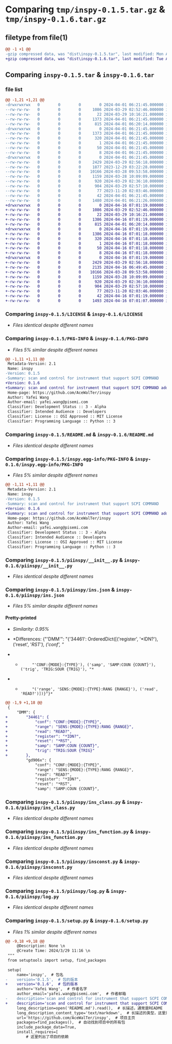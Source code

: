 # Comparing `tmp/inspy-0.1.5.tar.gz` & `tmp/inspy-0.1.6.tar.gz`

## filetype from file(1)

```diff
@@ -1 +1 @@
-gzip compressed data, was "dist\inspy-0.1.5.tar", last modified: Mon Apr  1 06:21:45 2024, max compression
+gzip compressed data, was "dist\inspy-0.1.6.tar", last modified: Tue Apr 16 07:01:19 2024, max compression
```

## Comparing `inspy-0.1.5.tar` & `inspy-0.1.6.tar`

### file list

```diff
@@ -1,21 +1,21 @@
-drwxrwxrwx   0        0        0        0 2024-04-01 06:21:45.000000 inspy-0.1.5/
--rw-rw-rw-   0        0        0     1086 2024-03-29 02:52:46.000000 inspy-0.1.5/LICENSE
--rw-rw-rw-   0        0        0       22 2024-03-29 10:16:21.000000 inspy-0.1.5/MANIFEST.in
--rw-rw-rw-   0        0        0     1373 2024-04-01 06:21:45.000000 inspy-0.1.5/PKG-INFO
--rw-rw-rw-   0        0        0      815 2024-04-01 06:20:14.000000 inspy-0.1.5/README.md
-drwxrwxrwx   0        0        0        0 2024-04-01 06:21:45.000000 inspy-0.1.5/inspy.egg-info/
--rw-rw-rw-   0        0        0     1373 2024-04-01 06:21:45.000000 inspy-0.1.5/inspy.egg-info/PKG-INFO
--rw-rw-rw-   0        0        0      320 2024-04-01 06:21:45.000000 inspy-0.1.5/inspy.egg-info/SOURCES.txt
--rw-rw-rw-   0        0        0        1 2024-04-01 06:21:45.000000 inspy-0.1.5/inspy.egg-info/dependency_links.txt
--rw-rw-rw-   0        0        0       50 2024-04-01 06:21:45.000000 inspy-0.1.5/inspy.egg-info/requires.txt
--rw-rw-rw-   0        0        0        8 2024-04-01 06:21:45.000000 inspy-0.1.5/inspy.egg-info/top_level.txt
-drwxrwxrwx   0        0        0        0 2024-04-01 06:21:45.000000 inspy-0.1.5/piinspy/
--rw-rw-rw-   0        0        0     2429 2024-03-29 02:56:18.000000 inspy-0.1.5/piinspy/__init__.py
--rw-rw-rw-   0        0        0     1877 2023-12-29 03:22:28.000000 inspy-0.1.5/piinspy/ins.json
--rw-rw-rw-   0        0        0    10166 2024-03-28 09:53:58.000000 inspy-0.1.5/piinspy/ins_class.py
--rw-rw-rw-   0        0        0     1159 2024-03-28 10:09:09.000000 inspy-0.1.5/piinspy/ins_function.py
--rw-rw-rw-   0        0        0      920 2024-03-29 02:36:10.000000 inspy-0.1.5/piinspy/insconst.py
--rw-rw-rw-   0        0        0      904 2024-03-29 02:57:10.000000 inspy-0.1.5/piinspy/log.py
--rw-rw-rw-   0        0        0       77 2023-11-20 02:03:46.000000 inspy-0.1.5/piinspy/package.json
--rw-rw-rw-   0        0        0       42 2024-04-01 06:21:45.000000 inspy-0.1.5/setup.cfg
--rw-rw-rw-   0        0        0     1480 2024-04-01 06:21:26.000000 inspy-0.1.5/setup.py
+drwxrwxrwx   0        0        0        0 2024-04-16 07:01:19.000000 inspy-0.1.6/
+-rw-rw-rw-   0        0        0     1086 2024-03-29 02:52:46.000000 inspy-0.1.6/LICENSE
+-rw-rw-rw-   0        0        0       22 2024-03-29 10:16:21.000000 inspy-0.1.6/MANIFEST.in
+-rw-rw-rw-   0        0        0     1386 2024-04-16 07:01:19.000000 inspy-0.1.6/PKG-INFO
+-rw-rw-rw-   0        0        0      815 2024-04-01 06:20:14.000000 inspy-0.1.6/README.md
+drwxrwxrwx   0        0        0        0 2024-04-16 07:01:19.000000 inspy-0.1.6/inspy.egg-info/
+-rw-rw-rw-   0        0        0     1386 2024-04-16 07:01:18.000000 inspy-0.1.6/inspy.egg-info/PKG-INFO
+-rw-rw-rw-   0        0        0      320 2024-04-16 07:01:18.000000 inspy-0.1.6/inspy.egg-info/SOURCES.txt
+-rw-rw-rw-   0        0        0        1 2024-04-16 07:01:18.000000 inspy-0.1.6/inspy.egg-info/dependency_links.txt
+-rw-rw-rw-   0        0        0       50 2024-04-16 07:01:18.000000 inspy-0.1.6/inspy.egg-info/requires.txt
+-rw-rw-rw-   0        0        0        8 2024-04-16 07:01:18.000000 inspy-0.1.6/inspy.egg-info/top_level.txt
+drwxrwxrwx   0        0        0        0 2024-04-16 07:01:19.000000 inspy-0.1.6/piinspy/
+-rw-rw-rw-   0        0        0     2429 2024-03-29 02:56:18.000000 inspy-0.1.6/piinspy/__init__.py
+-rw-rw-rw-   0        0        0     2135 2024-04-16 06:49:45.000000 inspy-0.1.6/piinspy/ins.json
+-rw-rw-rw-   0        0        0    10166 2024-03-28 09:53:58.000000 inspy-0.1.6/piinspy/ins_class.py
+-rw-rw-rw-   0        0        0     1159 2024-03-28 10:09:09.000000 inspy-0.1.6/piinspy/ins_function.py
+-rw-rw-rw-   0        0        0      920 2024-03-29 02:36:10.000000 inspy-0.1.6/piinspy/insconst.py
+-rw-rw-rw-   0        0        0      904 2024-03-29 02:57:10.000000 inspy-0.1.6/piinspy/log.py
+-rw-rw-rw-   0        0        0       77 2023-11-20 02:03:46.000000 inspy-0.1.6/piinspy/package.json
+-rw-rw-rw-   0        0        0       42 2024-04-16 07:01:19.000000 inspy-0.1.6/setup.cfg
+-rw-rw-rw-   0        0        0     1493 2024-04-16 07:01:07.000000 inspy-0.1.6/setup.py
```

### Comparing `inspy-0.1.5/LICENSE` & `inspy-0.1.6/LICENSE`

 * *Files identical despite different names*

### Comparing `inspy-0.1.5/PKG-INFO` & `inspy-0.1.6/PKG-INFO`

 * *Files 5% similar despite different names*

```diff
@@ -1,11 +1,11 @@
 Metadata-Version: 2.1
 Name: inspy
-Version: 0.1.5
-Summary: scan and control for instrument that support SCPI COMMAND
+Version: 0.1.6
+Summary: scan and control for instrument that support SCPI COMMAND added 34461A
 Home-page: https://github.com/AceWalTer/inspy
 Author: Yafei Wang
 Author-email: yafei.wang@pisemi.com
 Classifier: Development Status :: 3 - Alpha
 Classifier: Intended Audience :: Developers
 Classifier: License :: OSI Approved :: MIT License
 Classifier: Programming Language :: Python :: 3
```

### Comparing `inspy-0.1.5/README.md` & `inspy-0.1.6/README.md`

 * *Files identical despite different names*

### Comparing `inspy-0.1.5/inspy.egg-info/PKG-INFO` & `inspy-0.1.6/inspy.egg-info/PKG-INFO`

 * *Files 5% similar despite different names*

```diff
@@ -1,11 +1,11 @@
 Metadata-Version: 2.1
 Name: inspy
-Version: 0.1.5
-Summary: scan and control for instrument that support SCPI COMMAND
+Version: 0.1.6
+Summary: scan and control for instrument that support SCPI COMMAND added 34461A
 Home-page: https://github.com/AceWalTer/inspy
 Author: Yafei Wang
 Author-email: yafei.wang@pisemi.com
 Classifier: Development Status :: 3 - Alpha
 Classifier: Intended Audience :: Developers
 Classifier: License :: OSI Approved :: MIT License
 Classifier: Programming Language :: Python :: 3
```

### Comparing `inspy-0.1.5/piinspy/__init__.py` & `inspy-0.1.6/piinspy/__init__.py`

 * *Files identical despite different names*

### Comparing `inspy-0.1.5/piinspy/ins.json` & `inspy-0.1.6/piinspy/ins.json`

 * *Files 5% similar despite different names*

#### Pretty-printed

 * *Similarity: 0.95%*

 * *Differences: {"'DMM'": "{'34461': OrderedDict([('register', '*IDN?'), ('reset', '*RST'), ('conf', "*

 * *          "'CONF:{MODE}:{TYPE}'), ('samp', 'SAMP:COUN {COUNT}'), ('trig', 'TRIG:SOUR {TRIG}'), "*

 * *          "('range', 'SENS:{MODE}:{TYPE}:RANG {RANGE}'), ('read', 'READ?')])}"}*

```diff
@@ -1,9 +1,18 @@
 {
     "DMM": {
+        "34461": {
+            "conf": "CONF:{MODE}:{TYPE}",
+            "range": "SENS:{MODE}:{TYPE}:RANG {RANGE}",
+            "read": "READ?",
+            "register": "*IDN?",
+            "reset": "*RST",
+            "samp": "SAMP:COUN {COUNT}",
+            "trig": "TRIG:SOUR {TRIG}"
+        },
         "gd906x": {
             "conf": "CONF:{MODE}:{TYPE}",
             "range": "SENS:{MODE}:{TYPE}:RANG {RANGE}",
             "read": "READ?",
             "register": "*IDN?",
             "reset": "*RST",
             "samp": "SAMP:COUN {COUNT}",
```

### Comparing `inspy-0.1.5/piinspy/ins_class.py` & `inspy-0.1.6/piinspy/ins_class.py`

 * *Files identical despite different names*

### Comparing `inspy-0.1.5/piinspy/ins_function.py` & `inspy-0.1.6/piinspy/ins_function.py`

 * *Files identical despite different names*

### Comparing `inspy-0.1.5/piinspy/insconst.py` & `inspy-0.1.6/piinspy/insconst.py`

 * *Files identical despite different names*

### Comparing `inspy-0.1.5/piinspy/log.py` & `inspy-0.1.6/piinspy/log.py`

 * *Files identical despite different names*

### Comparing `inspy-0.1.5/setup.py` & `inspy-0.1.6/setup.py`

 * *Files 1% similar despite different names*

```diff
@@ -9,18 +9,18 @@
     @Description: None \n
     @Create Time: 2024/3/29 11:16 \n
 """
 from setuptools import setup, find_packages
 
 setup(
     name='inspy',  # 包名
-    version='0.1.5',  # 包的版本
+    version='0.1.6',  # 包的版本
     author='Yafei Wang',  # 作者名字
     author_email='yafei.wang@pisemi.com',  # 作者邮箱
-    description='scan and control for instrument that support SCPI COMMAND',  # 简短描述
+    description='scan and control for instrument that support SCPI COMMAND added 34461A',  # 简短描述
     long_description=open('README.md').read(),  # 长描述，通常是README
     long_description_content_type='text/markdown',  # 长描述的类型，这里是markdown
     url='https://github.com/AceWalTer/inspy',  # 项目主页
     packages=find_packages(),  # 自动找到项目中的所有包
     include_package_data=True,
     install_requires=[
         # 这里列出了项目的依赖
```

